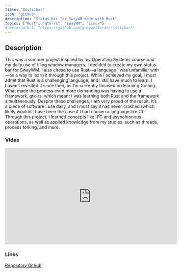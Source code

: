 ```yaml
---
title: "Rusticbar"
icon: "github"
description: "Status bar for SwayWM made with Rust"
topics: ["Rust", "gtk-rs", "SwayWM", "Linux"]
# externalUrl: "https://github.com/gregovilardo/rusticbar/"
---
```

## Description

This was a summer project inspired by my Operating Systems course and my daily use of tiling window managers. I decided to create my own status bar for SwayWM.
I also chose to use Rust—a language I was unfamiliar with—as a way to learn it through this project. While I achieved my goal, I must admit that Rust is a challenging language, and I still have much to learn. I haven’t revisited it since then, as I’m currently focused on learning Golang.
What made the process even more demanding was having to use a framework, gtk-rs, which meant I was learning both Rust and the framework simultaneously.
Despite these challenges, I am very proud of the result. It’s a piece of software I use daily, and I must say it has never crashed (which likely wouldn’t have been the case if I had chosen a language like C).
Through this project, I learned concepts like IPC and asynchronous operations, as well as applied knowledge from my studies, such as threads, process forking, and more.

### Video

<div class="iframe-container">
              <iframe width="560" height="315" src="https://www.youtube.com/embed/wCBMpd5-xXw?si=WtwfANFOIkHNF4ul" title="YouTube video player" frameborder="0" allow="accelerometer; autoplay; clipboard-write; encrypted-media; gyroscope; picture-in-picture" allowfullscreen=""></iframe>
            </div>

### Links

[Repository Github](https://github.com/gregovilardo/rusticbar)
